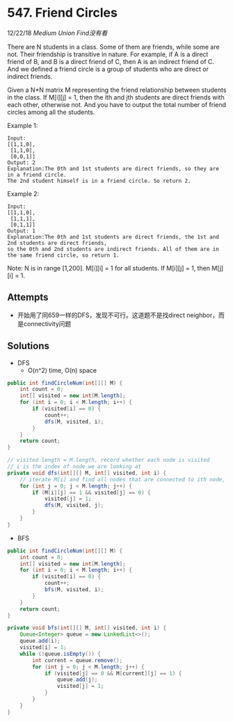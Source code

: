 # 547. Friend Circles
12/22/18
*Medium* *Union Find没有看*

There are N students in a class. Some of them are friends, while some are not. Their friendship is transitive in nature. For example, if A is a direct friend of B, and B is a direct friend of C, then A is an indirect friend of C. And we defined a friend circle is a group of students who are direct or indirect friends.

Given a N*N matrix M representing the friend relationship between students in the class. If M[i][j] = 1, then the ith and jth students are direct friends with each other, otherwise not. And you have to output the total number of friend circles among all the students.

Example 1:
```
Input:
[[1,1,0],
 [1,1,0],
 [0,0,1]]
Output: 2
Explanation:The 0th and 1st students are direct friends, so they are in a friend circle.
The 2nd student himself is in a friend circle. So return 2.
```
Example 2:
```
Input:
[[1,1,0],
 [1,1,1],
 [0,1,1]]
Output: 1
Explanation:The 0th and 1st students are direct friends, the 1st and 2nd students are direct friends,
so the 0th and 2nd students are indirect friends. All of them are in the same friend circle, so return 1.
```
Note:
N is in range [1,200].
M[i][i] = 1 for all students.
If M[i][j] = 1, then M[j][i] = 1.

## Attempts
* 开始用了同659一样的DFS，发现不可行。这道题不是找direct neighbor，而是connectivity问题

## Solutions
* DFS
  - O(n^2) time, O(n) space
```Java
public int findCircleNum(int[][] M) {
    int count = 0;
    int[] visited = new int[M.length];
    for (int i = 0; i < M.length; i++) {
        if (visited[i] == 0) {
            count++;
            dfs(M, visited, i);
        }
    }
    return count;
}

// visited length = M.length, record whether each node is visited
// i is the index of node we are looking at
private void dfs(int[][] M, int[] visited, int i) {
    // iterate M[i] and find all nodes that are connected to ith node, dfs them
    for (int j = 0; j < M.length; j++) {
        if (M[i][j] == 1 && visited[j] == 0) {
            visited[j] = 1;
            dfs(M, visited, j);
        }
    }
}
```

* BFS
```Java
public int findCircleNum(int[][] M) {
    int count = 0;
    int[] visited = new int[M.length];
    for (int i = 0; i < M.length; i++) {
        if (visited[i] == 0) {
            count++;
            bfs(M, visited, i);
        }
    }
    return count;
}

private void bfs(int[][] M, int[] visited, int i) {
    Queue<Integer> queue = new LinkedList<>();
    queue.add(i);
    visited[i] = 1;
    while (!queue.isEmpty()) {
        int current = queue.remove();
        for (int j = 0; j < M.length; j++) {
            if (visited[j] == 0 && M[current][j] == 1) {
                queue.add(j);
                visited[j] = 1;
            }
        }
    }
}
```
